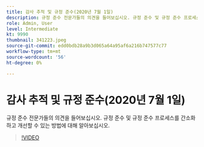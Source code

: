 ```yaml
---
title: 감사 추적 및 규정 준수(2020년 7월 1일)
description: 규정 준수 전문가들의 의견을 들어보십시오. 규정 준수 및 규정 준수 프로세스를 간소화하고 개선할 수 있는 방법에 대해 알아보십시오.
role: Admin, User
level: Intermediate
kt: 9990
thumbnail: 341223.jpeg
source-git-commit: edd0bdb28a9b3d065a64a95af6a216b747577c77
workflow-type: tm+mt
source-wordcount: '56'
ht-degree: 0%

---
```


# 감사 추적 및 규정 준수(2020년 7월 1일)

규정 준수 전문가들의 의견을 들어보십시오. 규정 준수 및 규정 준수 프로세스를 간소화하고 개선할 수 있는 방법에 대해 알아보십시오.

>[!VIDEO](https://video.tv.adobe.com/v/341223/?quality=12&learn=on)

